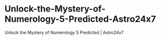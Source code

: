 # Unlock-the-Mystery-of-Numerology-5-Predicted-Astro24x7
Unlock the Mystery of Numerology 5 Predicted | Astro24x7
